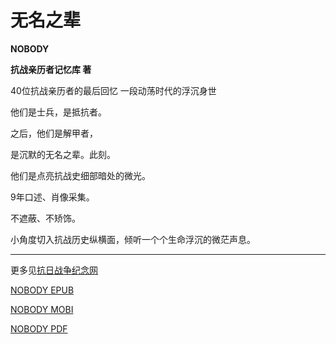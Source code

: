# 无名之辈
**NOBODY**

**抗战亲历者记忆库 著**

40位抗战亲历者的最后回忆 一段动荡时代的浮沉身世

他们是士兵，是抵抗者。

之后，他们是解甲者，

是沉默的无名之辈。此刻。

他们是点亮抗战史细部暗处的微光。

9年口述、肖像采集。

不遮蔽、不矫饰。

小角度切入抗战历史纵横面，倾听一个个生命浮沉的微茫声息。

---
更多见[抗日战争纪念网](https://www.krzzjn.com/)


[NOBODY EPUB](https://github.com/nokocin/gitbookNobody/raw/main/release/nobody.epub) 

[NOBODY MOBI](https://github.com/nokocin/gitbookNobody/raw/main/release/nobody.mobi)

[NOBODY PDF](https://github.com/nokocin/gitbookNobody/raw/main/release/nobody.pdf)